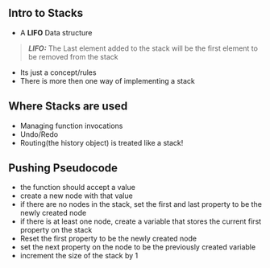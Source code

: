 ## Intro to Stacks 
* A **LIFO** Data structure
> **_LIFO:_**  The Last element added to the stack will be the first element to
be removed from the stack
* Its just a concept/rules
* There is more then one way of implementing a stack

## Where Stacks are used
* Managing function invocations
* Undo/Redo
* Routing(the history object) is treated like a stack!

## Pushing Pseudocode
* the function should accept a value
* create a new node with that value
* if there are no nodes in the stack, set the first and last property to be the
  newly created node
* if there is at least one node, create a variable that stores the current
  first property on the stack
* Reset the first property to be the newly created node
* set the next property on the node to be the previously created variable
* increment the size  of the stack by 1

